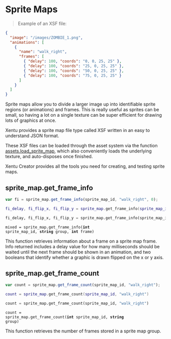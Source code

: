 # Sprite Maps

> Example of an XSF file:

```json
{
  "image": "/images/ZOMBIE_1.png",
  "animations": [
    {
      "name": "walk_right",
      "frames": [
        { "delay": 100, "coords": "0, 0, 25, 25" },
        { "delay": 100, "coords": "25, 0, 25, 25" },
        { "delay": 100, "coords": "50, 0, 25, 25" },
        { "delay": 100, "coords": "75, 0, 25, 25" }
      ]
    }
  ]
}
```

Sprite maps allow you to divide a larger image up into identifiable sprite 
regions (or animations) and frames. This is really useful as sprites can be
small, so having a lot on a single texture can be super efficient for drawing
lots of graphics at once.

Xentu provides a sprite map file type called XSF written in an easy to understand
JSON format.

These XSF files can be loaded through the asset system via the function 
[assets.load_sprite_map](#assets-load_sprite_map), which also conveniently loads 
the underlying texture, and auto-disposes once finished.

Xentu Creator provides all the tools you need for creating, and testing sprite
maps.

## sprite_map.get_frame_info

```javascript
var fi = sprite_map.get_frame_info(sprite_map_id, "walk_right", 0);
```
```lua
fi_delay, fi_flip_x, fi_flip_y = sprite_map.get_frame_info(sprite_map_id, "walk_right", 0)
```
```python
fi_delay, fi_flip_x, fi_flip_y = sprite_map.get_frame_info(sprite_map_id, "walk_right", 0)
```

<code class="definition">mixed = sprite_map.get_frame_info(<b>int</b> sprite_map_id, <b>string</b> group, <b>int</b> frame)</code>

This function retrieves information about a frame on a sprite map frame. Info
returned includes a delay value for how many milliseconds should be waited until 
the next frame should be shown in an animation, and two booleans that identify
whether a graphic is drawn flipped on the x or y axis.

## sprite_map.get_frame_count

```javascript
var count = sprite_map.get_frame_count(sprite_map_id, "walk_right");
```
```lua
count = sprite_map.get_frame_count(sprite_map_id, "walk_right")
```
```python
count = sprite_map.get_frame_count(sprite_map_id, "walk_right")
```

<code class="definition">count = sprite_map.get_frame_count(<b>int</b> sprite_map_id, <b>string</b> group)</code>

This function retrieves the number of frames stored in a sprite map group.